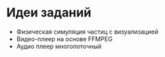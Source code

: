 # Идеи заданий

- Физическая симуляция частиц с визуализацией
- Видео-плеер на основе FFMPEG
- Аудио плеер многопоточный